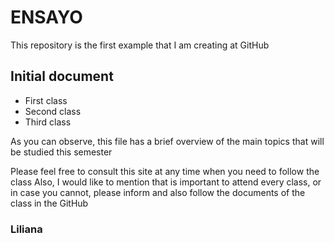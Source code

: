 # ENSAYO
This repository is the first example that I am creating at GitHub 
## Initial document
* First class
* Second class
* Third class

As you can observe, this file has a brief overview of the main topics that will be studied this semester

Please feel free to consult this site at any time when you need to follow the class
Also, I would like to mention that is important to attend every class, or in case you cannot, please inform and also follow the documents of the class in the GitHub
### Liliana
